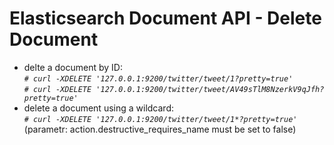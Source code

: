 Elasticsearch Document API - Delete Document
============================================

- delte a document by ID:\
*`# curl -XDELETE '127.0.0.1:9200/twitter/tweet/1?pretty=true'`*\
*`# curl -XDELETE '127.0.0.1:9200/twitter/tweet/AV49sTlM8NzerkV9qJfh?pretty=true'`*
- delete a document using a wildcard:\
*`# curl -XDELETE '127.0.0.1:9200/twitter/tweet/1*?pretty=true'`*\
(parametr:  action.destructive_requires_name must be set to false)


